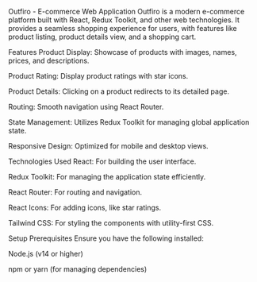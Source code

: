 Outfiro - E-commerce Web Application
Outfiro is a modern e-commerce platform built with React, Redux Toolkit, and other web technologies. It provides a seamless shopping experience for users, with features like product listing, product details view, and a shopping cart.

Features
Product Display: Showcase of products with images, names, prices, and descriptions.

Product Rating: Display product ratings with star icons.

Product Details: Clicking on a product redirects to its detailed page.

Routing: Smooth navigation using React Router.

State Management: Utilizes Redux Toolkit for managing global application state.

Responsive Design: Optimized for mobile and desktop views.

Technologies Used
React: For building the user interface.

Redux Toolkit: For managing the application state efficiently.

React Router: For routing and navigation.

React Icons: For adding icons, like star ratings.

Tailwind CSS: For styling the components with utility-first CSS.

Setup
Prerequisites
Ensure you have the following installed:

Node.js (v14 or higher)

npm or yarn (for managing dependencies)
